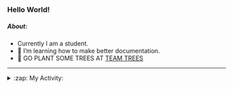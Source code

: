 ### Hello World!

##### About:
- Currently I am a student.
- 🌱 I’m learning how to make better documentation.
- 🌱 GO PLANT SOME TREES AT [TEAM TREES](https://teamtrees.org/)

---
<details>
  <summary>:zap: My Activity:</summary>
  
<!--START_SECTION:waka-->
![Code Time](http://img.shields.io/badge/Code%20Time-1%2C121%20hrs%2033%20mins-blue)

**I'm a Night 🦉** 

```text
🌞 Morning                1611 commits        ██░░░░░░░░░░░░░░░░░░░░░░░   09.81 % 
🌆 Daytime                5560 commits        ████████░░░░░░░░░░░░░░░░░   33.87 % 
🌃 Evening                4679 commits        ███████░░░░░░░░░░░░░░░░░░   28.50 % 
🌙 Night                  4567 commits        ███████░░░░░░░░░░░░░░░░░░   27.82 % 
```
📅 **I'm Most Productive on Wednesday** 

```text
Monday                   2377 commits        ████░░░░░░░░░░░░░░░░░░░░░   14.48 % 
Tuesday                  2060 commits        ███░░░░░░░░░░░░░░░░░░░░░░   12.55 % 
Wednesday                3920 commits        ██████░░░░░░░░░░░░░░░░░░░   23.88 % 
Thursday                 2176 commits        ███░░░░░░░░░░░░░░░░░░░░░░   13.25 % 
Friday                   1628 commits        ██░░░░░░░░░░░░░░░░░░░░░░░   09.92 % 
Saturday                 1454 commits        ██░░░░░░░░░░░░░░░░░░░░░░░   08.86 % 
Sunday                   2802 commits        ████░░░░░░░░░░░░░░░░░░░░░   17.07 % 
```


📊 **This Week I Spent My Time On** 

```text
🔥 Editors: 
VS Code                  6 hrs 39 mins       █████████████████████████   100.00 % 

🐱‍💻 Projects: 
praise                   6 hrs 38 mins       █████████████████████████   99.94 % 
CSF22                    0 secs              ░░░░░░░░░░░░░░░░░░░░░░░░░   00.06 % 
```


 Last Updated on 12/05/2023 06:08:11 UTC
<!--END_SECTION:waka-->
</details>
